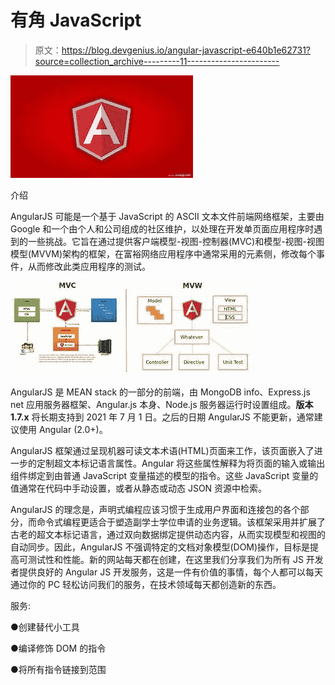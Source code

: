 # 有角 JavaScript

> 原文：<https://blog.devgenius.io/angular-javascript-e640b1e62731?source=collection_archive---------11----------------------->

![](img/47e47b849f7cb758eae7f79ae147e44e.png)

介绍

AngularJS 可能是一个基于 JavaScript 的 ASCII 文本文件前端网络框架，主要由 Google 和一个由个人和公司组成的社区维护，以处理在开发单页面应用程序时遇到的一些挑战。它旨在通过提供客户端模型-视图-控制器(MVC)和模型-视图-视图模型(MVVM)架构的框架，在富裕网络应用程序中通常采用的元素侧，修改每个事件，从而修改此类应用程序的测试。

![](img/d5d7aa9baffbba4a5153e339fba1170b.png)

AngularJS 是 MEAN stack 的一部分的前端，由 MongoDB info、Express.js net 应用服务器框架、Angular.js 本身、Node.js 服务器运行时设置组成。**版本 1.7.x** 将长期支持到 2021 年 7 月 1 日。之后的日期 AngularJS 不能更新，通常建议使用 Angular (2.0+)。

AngularJS 框架通过呈现机器可读文本术语(HTML)页面来工作，该页面嵌入了进一步的定制超文本标记语言属性。Angular 将这些属性解释为将页面的输入或输出组件绑定到由普通 JavaScript 变量描述的模型的指令。这些 JavaScript 变量的值通常在代码中手动设置，或者从静态或动态 JSON 资源中检索。

AngularJS 的理念是，声明式编程应该习惯于生成用户界面和连接包的各个部分，而命令式编程更适合于塑造副学士学位申请的业务逻辑。该框架采用并扩展了古老的超文本标记语言，通过双向数据绑定提供动态内容，从而实现模型和视图的自动同步。因此，AngularJS 不强调特定的文档对象模型(DOM)操作，目标是提高可测试性和性能。新的网站每天都在创建，在这里我们分享我们为所有 JS 开发者提供良好的 Angular JS 开发服务，这是一件有价值的事情，每个人都可以每天通过你的 PC 轻松访问我们的服务，在技术领域每天都创造新的东西。

服务:

●创建替代小工具

●编译修饰 DOM 的指令

●将所有指令链接到范围